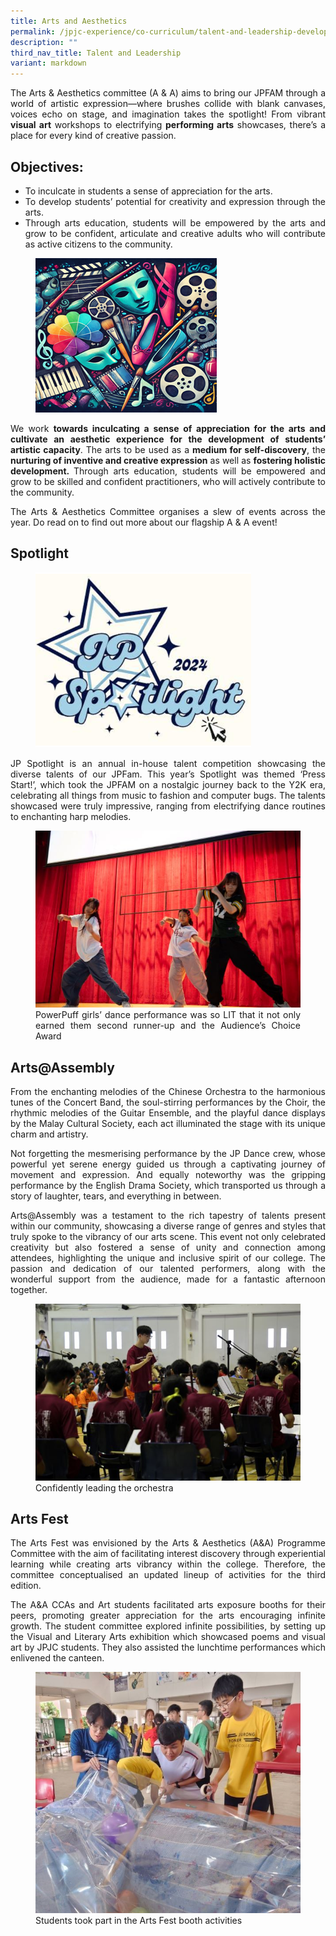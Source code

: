 ```yaml
---
title: Arts and Aesthetics
permalink: /jpjc-experience/co-curriculum/talent-and-leadership-development-programme/arts-and-aesthetics/
description: ""
third_nav_title: Talent and Leadership
variant: markdown
---
```

<div align="justify">

<p>	The Arts &amp; Aesthetics committee (A &amp; A) aims to bring our JPFAM through a world of artistic expression—where brushes collide with blank canvases, voices echo on stage, and imagination takes the spotlight! From vibrant <b>visual art</b> workshops to electrifying <b>performing arts</b> showcases, there’s a place for every kind of creative passion. </p>
	

<h2>
Objectives:</h2>
<ul>
	<li>To inculcate in students a sense of appreciation for the arts.</li>
	<li>To develop students’ potential for creativity and expression through the arts.</li>
	<li>Through arts education, students will be empowered by the arts and grow to be confident, articulate and creative adults who will contribute as active citizens to the community.</li></ul>

<figure>
<img src="/images/JPJC%20Experience/Co%20Curriculum/Talent%20and%20Leadership/Arts%20and%20Aesthetics/Picture_1.png">
<figcaption></figcaption></figure>	

<p>We work <b>towards inculcating a sense of appreciation for the arts and cultivate an aesthetic experience for the development of students’ artistic capacity</b>. The arts to be used as a <b>medium for self-discovery</b>, the<b> nurturing of inventive and creative expression</b> as well as <b>fostering holistic development. </b>Through arts education, students will be empowered and grow to be skilled and confident practitioners, who will actively contribute to the community. 

</p><p>The Arts &amp; Aesthetics Committee organises a slew of events across the year. Do read on to find out more about our flagship A &amp; A event!</p>
	
	
<h2>Spotlight</h2>
<figure>
<img src="/images/JPJC%20Experience/Co%20Curriculum/Talent%20and%20Leadership/Arts%20and%20Aesthetics/Picture_2.png">
<figcaption></figcaption></figure>		
<p>JP Spotlight is an annual in-house talent competition showcasing the diverse talents of our JPFam. This year’s Spotlight was themed ‘Press Start!’, which took the JPFAM on a nostalgic journey back to the Y2K era, celebrating all things from music to fashion and computer bugs. The talents showcased were truly impressive, ranging from electrifying dance routines to enchanting harp melodies. </p>

<figure>
<img src="/images/JPJC%20Experience/Co%20Curriculum/Talent%20and%20Leadership/Arts%20and%20Aesthetics/Picture_4.jpg">
<figcaption>PowerPuff girls’ dance performance was so LIT that it not only earned them second runner-up and the Audience’s Choice Award</figcaption></figure>
<style>ol.a {list-style-type: upper-alpha;}</style>
	
<h2>Arts@Assembly</h2>
<p> From the enchanting melodies of the Chinese Orchestra to the harmonious tunes of the Concert Band, the soul-stirring performances by the Choir, the rhythmic melodies of the Guitar Ensemble, and the playful dance displays by the Malay Cultural Society, each act illuminated the stage with its unique charm and artistry.

Not forgetting the mesmerising performance by the JP Dance crew, whose powerful yet serene energy guided us through a captivating journey of movement and expression. And equally noteworthy was the gripping performance by the English Drama Society, which transported us through a story of laughter, tears, and everything in between.

Arts@Assembly was a testament to the rich tapestry of talents present within our community, showcasing a diverse range of genres and styles that truly spoke to the vibrancy of our arts scene. This event not only celebrated creativity but also fostered a sense of unity and connection among attendees, highlighting the unique and inclusive spirit of our college. The passion and dedication of our talented performers, along with the wonderful support from the audience, made for a fantastic afternoon together.</p>

<figure>
<img src="/images/JPJC%20Experience/Co%20Curriculum/Talent%20and%20Leadership/Arts%20and%20Aesthetics/a1.jpg">
<figcaption>Confidently leading the orchestra</figcaption></figure>
<style>ol.a {list-style-type: upper-alpha;}</style>


<h2>Arts Fest</h2>
<p> The Arts Fest was envisioned by the Arts &amp; Aesthetics (A&amp;A) Programme Committee with the aim of facilitating interest discovery through experiential learning while creating arts vibrancy within the college. Therefore, the committee conceptualised an updated lineup of activities for the third edition.

The A&amp;A CCAs and Art students facilitated arts exposure booths for their peers, promoting greater appreciation for the arts encouraging infinite growth. The student committee explored infinite possibilities, by setting up the Visual and Literary Arts exhibition which showcased poems and visual art by JPJC students. They also assisted the lunchtime performances which enlivened the canteen.</p>

<figure>
<img src="/images/JPJC%20Experience/Co%20Curriculum/Talent%20and%20Leadership/Arts%20and%20Aesthetics/a2.jpg">
<figcaption>Students took part in the Arts Fest booth activities</figcaption></figure>
<style>ol.a {list-style-type: upper-alpha;}</style>

	


	
	
	
</div>